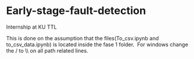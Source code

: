 # Early-stage-fault-detection
Internship at KU TTL

This is done on the assumption that the files(To_csv.ipynb and to_csv_data.ipynb) is located inside the fase 1 folder.&nbsp;
For windows change the / to \\\ on all path related lines.
